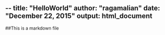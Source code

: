 --
title: "HelloWorld"
author: "ragamalian"
date: "December 22, 2015"
output: html_document
---

##This is a markdown file
